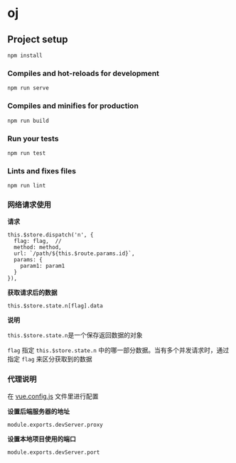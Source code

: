 # oj

## Project setup
```
npm install
```

### Compiles and hot-reloads for development
```
npm run serve
```

### Compiles and minifies for production
```
npm run build
```

### Run your tests
```
npm run test
```

### Lints and fixes files
```
npm run lint
```

### 网络请求使用
**请求**
```
this.$store.dispatch('n', {
  flag: flag,  //
  method: method,
  url: `/path/${this.$route.params.id}`,
  params: {
    param1: param1
  }
}),
```

**获取请求后的数据**
```
this.$store.state.n[flag].data
```

**说明**

``` this.$store.state.n ```是一个保存返回数据的对象

``` flag ``` 指定 ``` this.$store.state.n ``` 中的哪一部分数据。当有多个并发请求时，通过指定 ``` flag ``` 来区分获取到的数据


### 代理说明

在 [vue.config.js][1] 文件里进行配置

**设置后端服务器的地址**

``` module.exports.devServer.proxy ```

**设置本地项目使用的端口**

``` module.exports.devServer.port ```


  [1]: /vue.config.js